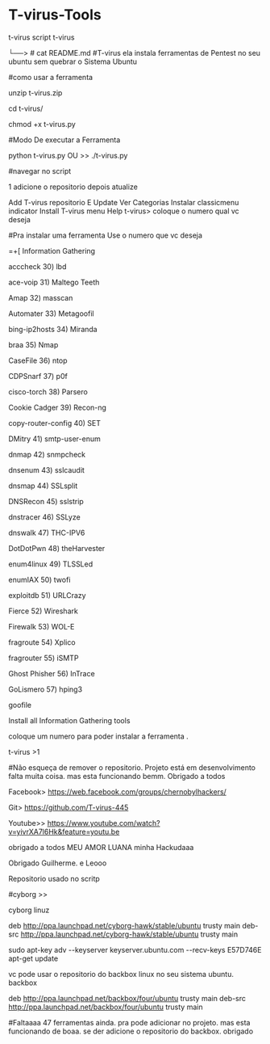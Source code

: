 # T-virus-Tools

t-virus
script t-virus

└──> # cat README.md #T-virus ela instala ferramentas de Pentest no seu ubuntu sem quebrar o Sistema Ubuntu

#como usar a ferramenta

unzip t-virus.zip

cd t-virus/

chmod +x t-virus.py

#Modo De executar a Ferramenta

python t-virus.py OU >> ./t-virus.py

#navegar no script

1 adicione o repositorio depois atualize

Add T-virus repositorio E Update
Ver Categorias
Instalar classicmenu indicator
Install T-virus menu
Help
t-virus> coloque o numero qual vc deseja

#Pra instalar uma ferramenta Use o numero que vc deseja

=+[ Information Gathering

acccheck 30) lbd

ace-voip 31) Maltego Teeth

Amap 32) masscan

Automater 33) Metagoofil

bing-ip2hosts 34) Miranda

braa 35) Nmap

CaseFile 36) ntop

CDPSnarf 37) p0f

cisco-torch 38) Parsero

Cookie Cadger 39) Recon-ng

copy-router-config 40) SET

DMitry 41) smtp-user-enum

dnmap 42) snmpcheck

dnsenum 43) sslcaudit

dnsmap 44) SSLsplit

DNSRecon 45) sslstrip

dnstracer 46) SSLyze

dnswalk 47) THC-IPV6

DotDotPwn 48) theHarvester

enum4linux 49) TLSSLed

enumIAX 50) twofi

exploitdb 51) URLCrazy

Fierce 52) Wireshark

Firewalk 53) WOL-E

fragroute 54) Xplico

fragrouter 55) iSMTP

Ghost Phisher 56) InTrace

GoLismero 57) hping3

goofile

Install all Information Gathering tools

coloque um numero para poder instalar a ferramenta .

t-virus >1

#Não esqueça de remover o repositorio. Projeto está em desenvolvimento falta muita coisa. mas esta funcionando bemm. Obrigado a todos

Facebook> https://web.facebook.com/groups/chernobylhackers/

Git> https://github.com/T-virus-445

Youtube>> https://www.youtube.com/watch?v=yivrXA7l6Hk&feature=youtu.be

obrigado a todos MEU AMOR LUANA minha Hackudaaa

Obrigado Guilherme. e Leooo

Repositorio usado no scritp

#cyborg >>

cyborg linuz

deb http://ppa.launchpad.net/cyborg-hawk/stable/ubuntu trusty main deb-src http://ppa.launchpad.net/cyborg-hawk/stable/ubuntu trusty main

sudo apt-key adv --keyserver keyserver.ubuntu.com --recv-keys E57D746E apt-get update

vc pode usar o repositorio do backbox linux no seu sistema ubuntu.
backbox

deb http://ppa.launchpad.net/backbox/four/ubuntu trusty main deb-src http://ppa.launchpad.net/backbox/four/ubuntu trusty main

#Faltaaaa 47 ferramentas ainda. pra pode adicionar no projeto. mas esta funcionando de boaa. se der adicione o repositorio do backbox. obrigado
